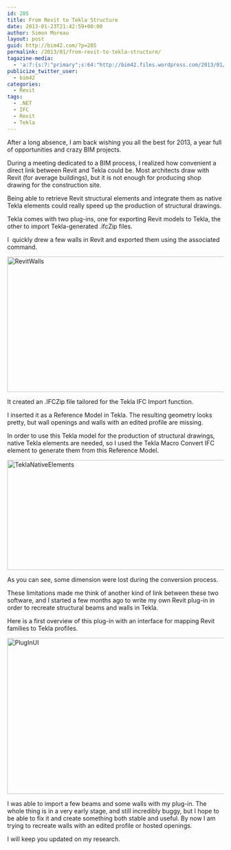 ```yaml
---
id: 285
title: From Revit to Tekla Structure
date: 2013-01-23T21:42:59+00:00
author: Simon Moreau
layout: post
guid: http://bim42.com/?p=285
permalink: /2013/01/from-revit-to-tekla-structure/
tagazine-media:
  - 'a:7:{s:7:"primary";s:64:"http://bim42.files.wordpress.com/2013/01/teklanativeelements.jpg";s:6:"images";a:3:{s:55:"http://bim42.files.wordpress.com/2013/01/revitwalls.jpg";a:6:{s:8:"file_url";s:55:"http://bim42.files.wordpress.com/2013/01/revitwalls.jpg";s:5:"width";i:954;s:6:"height";i:514;s:4:"type";s:5:"image";s:4:"area";i:490356;s:9:"file_path";b:0;}s:64:"http://bim42.files.wordpress.com/2013/01/teklanativeelements.jpg";a:6:{s:8:"file_url";s:64:"http://bim42.files.wordpress.com/2013/01/teklanativeelements.jpg";s:5:"width";i:1366;s:6:"height";i:598;s:4:"type";s:5:"image";s:4:"area";i:816868;s:9:"file_path";b:0;}s:53:"http://bim42.files.wordpress.com/2013/01/pluginui.jpg";a:6:{s:8:"file_url";s:53:"http://bim42.files.wordpress.com/2013/01/pluginui.jpg";s:5:"width";i:629;s:6:"height";i:390;s:4:"type";s:5:"image";s:4:"area";i:245310;s:9:"file_path";b:0;}}s:6:"videos";a:0:{}s:11:"image_count";i:3;s:6:"author";s:8:"11101104";s:7:"blog_id";s:8:"35202242";s:9:"mod_stamp";s:19:"2013-01-23 21:42:59";}'
publicize_twitter_user:
  - bim42
categories:
  - Revit
tags:
  - .NET
  - IFC
  - Revit
  - Tekla
---
```

After a long absence, I am back wishing you all the best for 2013, a year full of opportunities and crazy BIM projects.

During a meeting dedicated to a BIM process, I realized how convenient a direct link between Revit and Tekla could be. Most architects draw with Revit (for average buildings), but it is not enough for producing shop drawing for the construction site.

Being able to retrieve Revit structural elements and integrate them as native Tekla elements could really speed up the production of structural drawings.

Tekla comes with two plug-ins, one for exporting Revit models to Tekla, the other to import Tekla-generated .ifcZip files.

I  quickly drew a few walls in Revit and exported them using the associated command.

[<img class="aligncenter size-full wp-image-287" alt="RevitWalls" src="http://bim42.com/wp-content/uploads/2013/01/revitwalls.jpg" width="584" height="314" srcset="https://bim42.com/wp-content/uploads/2013/01/revitwalls.jpg 954w, https://bim42.com/wp-content/uploads/2013/01/revitwalls-300x161.jpg 300w" sizes="(max-width: 584px) 100vw, 584px" />](http://bim42.com/wp-content/uploads/2013/01/revitwalls.jpg)

It created an .IFCZip file tailored for the Tekla IFC Import function.

I inserted it as a Reference Model in Tekla. The resulting geometry looks pretty, but wall openings and walls with an edited profile are missing.

In order to use this Tekla model for the production of structural drawings, native Tekla elements are needed, so I used the Tekla Macro Convert IFC element to generate them from this Reference Model.

[<img class="aligncenter size-full wp-image-288" alt="TeklaNativeElements" src="http://bim42.com/wp-content/uploads/2013/01/teklanativeelements.jpg" width="584" height="255" srcset="https://bim42.com/wp-content/uploads/2013/01/teklanativeelements.jpg 1366w, https://bim42.com/wp-content/uploads/2013/01/teklanativeelements-300x131.jpg 300w, https://bim42.com/wp-content/uploads/2013/01/teklanativeelements-1024x448.jpg 1024w" sizes="(max-width: 584px) 100vw, 584px" />](http://bim42.com/wp-content/uploads/2013/01/teklanativeelements.jpg)

As you can see, some dimension were lost during the conversion process.

These limitations made me think of another kind of link between these two software, and I started a few months ago to write my own Revit plug-in in order to recreate structural beams and walls in Tekla.

Here is a first overview of this plug-in with an interface for mapping Revit families to Tekla profiles.

[<img class="aligncenter size-full wp-image-291" alt="PlugInUI" src="http://bim42.com/wp-content/uploads/2013/01/pluginui.jpg" width="584" height="362" srcset="https://bim42.com/wp-content/uploads/2013/01/pluginui.jpg 629w, https://bim42.com/wp-content/uploads/2013/01/pluginui-300x186.jpg 300w" sizes="(max-width: 584px) 100vw, 584px" />](http://bim42.com/wp-content/uploads/2013/01/pluginui.jpg)

I was able to import a few beams and some walls with my plug-in. The whole thing is in a very early stage, and still incredibly buggy, but I hope to be able to fix it and create something both stable and useful. By now I am trying to recreate walls with an edited profile or hosted openings.

I will keep you updated on my research.